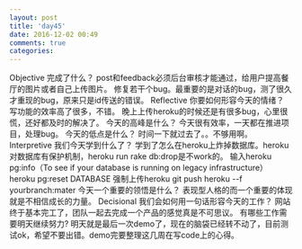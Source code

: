 ```yaml
---
layout: post
title: 'day45'
date: 2016-12-02 00:49
comments: true
categories: 
---
```

Objective
完成了什么？
post和feedback必须后台审核才能通过，给用户提高餐厅的图片或者自己上传图片。
修复若干个bug。最重要的是对话的bug，测了很久才重现的bug，原来只是id传送的错误。
Reflective
你要如何形容今天的情绪？
写功能的效率高了很多，不错。
晚上上传heroku的时候还是有很多bug，心里很慌，还好都及时的解决了。
今天的高峰是什么？
今天很有效率，一天都在推进项目，处理bug。
今天的低点是什么？
时间一下就过去了。。不够用啊。
Interpretive
我们今天学到什么了？
学到了怎么在heroku上炸掉数据库。heroku对数据库有保护机制，heroku run rake db:drop是不work的。
输入heroku pg:info（To see if your database is running on legacy infrastructure）
   heroku pg:reset DATABASE
强制上传heroku git push heroku --f yourbranch:mater
今天一个重要的领悟是什么？
表现型人格的而一个重要的体现就是不相信成长的力量。
Decisional
我们会如何用一句话形容今天的工作？
网站终于基本完工了，团队一起去完成一个产品的感觉真是不可思议。
有哪些工作需要明天继续努力?
明天就是最后一次demo了，现在的脑袋已经转不动了，目前测试ok，希望不要出错。demo完要整理这几周在写code上的心得。

